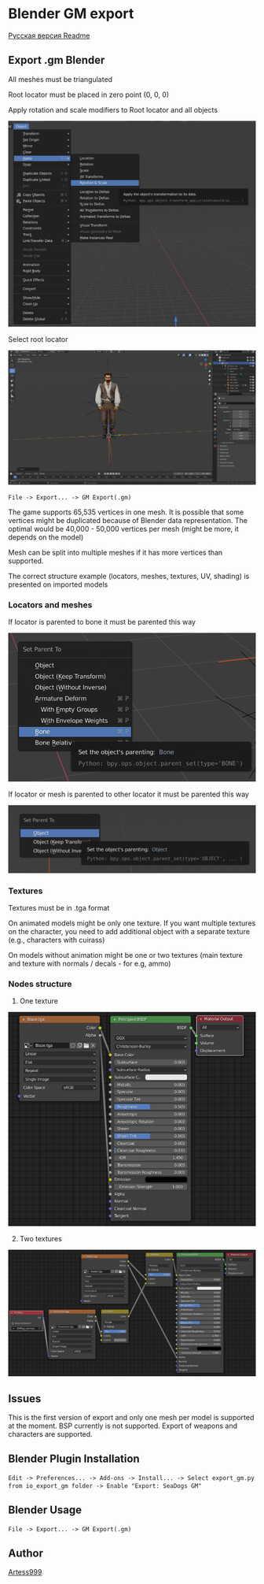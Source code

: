 # Blender GM export

[Русская версия Readme](README_RUS.md)

## Export .gm Blender

All meshes must be triangulated

Root locator must be placed in zero point (0, 0, 0)

Apply rotation and scale modifiers to Root locator and all objects

![modifiers.img](readme-img/modifiers.png)

Select root locator

![choose.img](readme-img/choose.png)

```
File -> Export... -> GM Export(.gm)
```

The game supports 65,535 vertices in one mesh.
It is possible that some vertices might be duplicated because of Blender data representation.
The optimal would be 40,000 - 50,000 vertices per mesh (might be more, it depends on the model)

Mesh can be split into multiple meshes if it has more vertices than supported.

The correct structure example (locators, meshes, textures, UV, shading) is presented on imported models

### Locators and meshes

If locator is parented to bone it must be parented this way

![locator-bone.img](readme-img/locator-bone.png)

If locator or mesh is parented to other locator it must be parented this way

![locator.img](readme-img/locator.png)

### Textures

Textures must be in .tga format

On animated models might be only one texture.
If you want multiple textures on the character, you need to add additional object
with a separate texture (e.g., characters with cuirass)

On models without animation might be one or two textures (main texture and texture with normals / decals - for e.g, ammo)

### Nodes structure

1) One texture


![single-texture.img](readme-img/single-texture.png)

2) Two textures

![two-textures.img](readme-img/two-textures.png)

## Issues

This is the first version of export and only one mesh per model is supported at the moment.
BSP currently is not supported.
Export of weapons and characters are supported.

## Blender Plugin Installation
```
Edit -> Preferences... -> Add-ons -> Install... -> Select export_gm.py from io_export_gm folder -> Enable "Export: SeaDogs GM"
```

## Blender Usage
```
File -> Export... -> GM Export(.gm)
```

## Author

[Artess999](https://github.com/Artess999)

